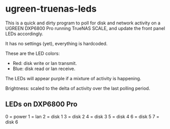# ugreen-truenas-leds

This is a quick and dirty program to poll for disk and network activity on
a UGREEN DXP6800 Pro running TrueNAS SCALE, and update the front panel
LEDs accordingly.

It has no settings (yet), everything is hardcoded.

These are the LED colors:

- Red: disk write or lan transmit.
- Blue: disk read or lan receive.

The LEDs will appear purple if a mixture of activity is happening.

Brightness: scaled to the delta of activity over the last polling period.

## LEDs on DXP6800 Pro
0 = power
1 = lan
2 = disk 1
3 = disk 2
4 = disk 3
5 = disk 4
6 = disk 5
7 = disk 6
